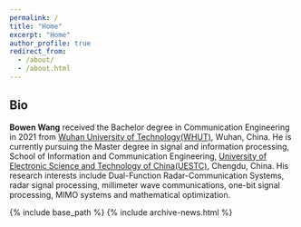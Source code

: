 ```yaml
---
permalink: /
title: "Home"
excerpt: "Home"
author_profile: true
redirect_from: 
  - /about/
  - /about.html
---
```


## Bio

**Bowen Wang** received the Bachelor degree in Communication Engineering in 2021 from [Wuhan University of Technology(WHUT)](http://english.whut.edu.cn/), Wuhan, China. He is currently pursuing the Master degree in signal and information processing, School of Information and Communication Engineering, [University of Electronic Science and Technology of China(UESTC)](https://en.uestc.edu.cn/), Chengdu, China. His research interests include Dual-Function Radar-Communication Systems, radar signal processing, millimeter wave communications, one-bit signal processing, MIMO systems and mathematical optimization.

<nbsp>

{% include base_path %}
{% include archive-news.html %}


